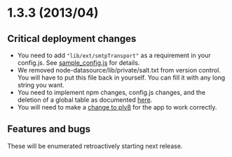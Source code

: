 1.3.3 (2013/04)
===============

Critical deployment changes
---------------------------
* You need to add 
  <code>"lib/ext/smtpTransport"</code>
  as a requirement in your config.js. See 
  [sample_config.js](https://github.com/xtuple/xtuple/blob/master/node-datasource/sample_config.js) for details.
* We removed node-datasource/lib/private/salt.txt from version control. You
  will have to put this file back in yourself. You can fill it with any long string you want.
* You need to implement npm changes, config.js changes, and the deletion of a global table as documented
  [here](https://github.com/xtuple/xtuple/pull/224).
* You will need to make a [change to plv8](https://github.com/davecramer/plv8-xt/commit/bb40a1ecd33752585d9a622e01aeadbd63436a83)
  for the app to work correctly.


Features and bugs
-----------------
These will be enumerated retroactively starting next release.

